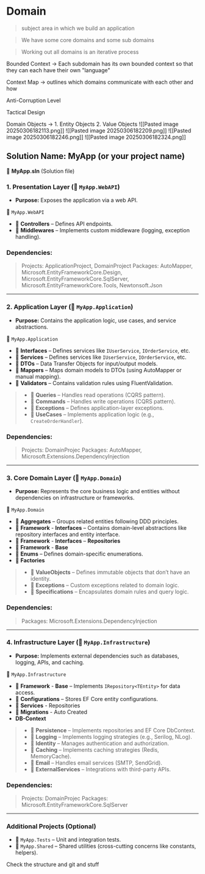 # Domain

> subject area in which we build an application

> We have some core domains and some sub domains


> Working out all domains is an iterative process 

Bounded Context -> Each subdomain has its own bounded context so that they can each have their own "language"

Context Map -> outlines which domains communicate with each other and how 

Anti-Corruption Level 

Tactical Design


Domain Objects -> 1. Entity Objects 2. Value Objects 
![[Pasted image 20250306182113.png]]
![[Pasted image 20250306182209.png]]
![[Pasted image 20250306182246.png]]
![[Pasted image 20250306182324.png]]


## **Solution Name: MyApp (or your project name)**

📂 **MyApp.sln** (Solution file)

### **1. Presentation Layer** (📂 `MyApp.WebAPI`)

- **Purpose:** Exposes the application via a web API.

📂 `MyApp.WebAPI`
- 📂 **Controllers** – Defines API endpoints.
- 📂 **Middlewares** – Implements custom middleware (logging, exception handling).

### Dependencies:
> Projects: ApplicationProject, DomainProject 
> Packages: AutoMapper, Microsoft.EntityFrameworkCore.Design, Microsoft.EntityFrameworkCore.SqlServer, Microsoft.EntityFrameworkCore.Tools, Newtonsoft.Json
---

### **2. Application Layer** (📂 `MyApp.Application`)

- **Purpose:** Contains the application logic, use cases, and service abstractions.

📂 `MyApp.Application`
- 📂 **Interfaces** – Defines services like `IUserService`, `IOrderService`, etc.
- 📂 **Services** – Defines services like `IUserService`, `IOrderService`, etc.
- 📂 **DTOs** – Data Transfer Objects for input/output models.
- 📂 **Mappers** – Maps domain models to DTOs (using AutoMapper or manual mapping).
- 📂 **Validators** – Contains validation rules using FluentValidation.
>- 📂 **Queries** – Handles read operations (CQRS pattern).
>- 📂 **Commands** – Handles write operations (CQRS pattern).
>- 📂 **Exceptions** – Defines application-layer exceptions.
>- 📂 **UseCases** – Implements application logic (e.g., `CreateOrderHandler`).

### Dependencies: 
>Projects: DomainProjec
>Packages: AutoMapper, Microsoft.Extensions.DependencyInjection
---

### **3. Core Domain Layer** (📂 `MyApp.Domain`)

- **Purpose:** Represents the core business logic and entities without dependencies on infrastructure or frameworks.

📂 `MyApp.Domain`

- 📂 **Aggregates** – Groups related entities following DDD principles.
- 📂 **Framework** - **Interfaces**  – Contains domain-level abstractions like repository interfaces and entity interface.
- 📂 **Framework** - **Interfaces**  – **Repositories**
- 📂 **Framework** - **Base**
- 📂 **Enums** – Defines domain-specific enumerations.
- 📂 **Factories** 
>- 📂 **ValueObjects** – Defines immutable objects that don’t have an identity.
>- 📂 **Exceptions** – Custom exceptions related to domain logic.
>- 📂 **Specifications** – Encapsulates domain rules and query logic.

### Dependencies:
>Packages: Microsoft.Extensions.DependencyInjection
---

### **4. Infrastructure Layer** (📂 `MyApp.Infrastructure`)

- **Purpose:** Implements external dependencies such as databases, logging, APIs, and caching.

📂 `MyApp.Infrastructure`

- 📂 **Framework** - **Base** – Implements `IRepository<TEntity>` for data access.
- 📂 **Configurations** – Stores EF Core entity configurations.
- 📂 **Services** - Repositories 
- 📂 **Migrations** - Auto Created 
-  **DB-Context**
>- 📂 **Persistence** – Implements repositories and EF Core DbContext.
>- 📂 **Logging** – Implements logging strategies (e.g., Serilog, NLog).
>- 📂 **Identity** – Manages authentication and authorization.
>- 📂 **Caching** – Implements caching strategies (Redis, MemoryCache).
>- 📂 **Email** – Handles email services (SMTP, SendGrid).
>- 📂 **ExternalServices** – Integrations with third-party APIs.


### Dependencies: 
>Projects: DomainProjec
>Packages: Microsoft.EntityFrameworkCore.SqlServer
---

### **Additional Projects (Optional)**

- 📂 `MyApp.Tests` – Unit and integration tests.
- 📂 `MyApp.Shared` – Shared utilities (cross-cutting concerns like constants, helpers).


Check the structure and git and stuff